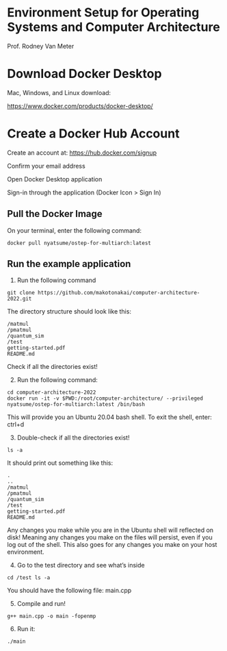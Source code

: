 # Environment Setup for Operating Systems and Computer Architecture
Prof. Rodney Van Meter

# Download Docker Desktop
Mac, Windows, and Linux download:

https://www.docker.com/products/docker-desktop/

# Create a Docker Hub Account
Create an account at: https://hub.docker.com/signup

Confirm your email address

Open Docker Desktop application

Sign-in through the application (Docker Icon > Sign In)


## Pull the Docker Image
On your terminal, enter the following command: 

```
docker pull nyatsume/ostep-for-multiarch:latest
```

## Run the example application

1. Run the following command
```
git clone https://github.com/makotonakai/computer-architecture-2022.git
```

The directory structure should look like this:
```
/matmul
/pmatmul 
/quantum_sim 
/test 
getting-started.pdf
README.md
```
Check if all the directories exist!

2. Run the following command: 

```
cd computer-architecture-2022
docker run -it -v $PWD:/root/computer-architecture/ --privileged nyatsume/ostep-for-multiarch:latest /bin/bash
```

This will provide you an Ubuntu 20.04 bash shell. To exit the shell, enter: ctrl+d 

3. Double-check if all the directories exist!

```
ls -a 
```
It should print out something like this:

```
.
..
/matmul
/pmatmul 
/quantum_sim 
/test 
getting-started.pdf
README.md
```

Any changes you make while you are in the Ubuntu shell will reflected on disk! Meaning any changes you make on the files will persist, even if you log out of the shell. This also goes for any changes you make on your host environment.

4. Go to the test directory and see what’s inside
```
cd /test ls -a
```
You should have the following file: main.cpp

5. Compile and run!
```
g++ main.cpp -o main -fopenmp 
```

6. Run it:
```
./main 
```
